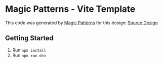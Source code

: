 # Magic Patterns - Vite Template

This code was generated by [Magic Patterns](https://magicpatterns.com) for this design: [Source Design](https://magicpatterns.com/c/h2asqkjfdt97mrz2ntdmxn)

## Getting Started

1. Run `npm install`
2. Run `npm run dev`

